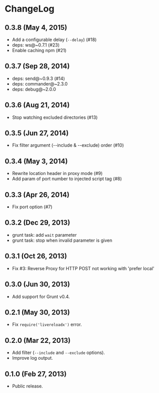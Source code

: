ChangeLog
=========

0.3.8 (May 4, 2015)
--------------------

* Add a configurable delay (`--delay`) (#18)
* deps: ws@~0.7.1 (#23)
* Enable caching npm (#21)


0.3.7 (Sep 28, 2014)
--------------------

* deps: send@~0.9.3 (#14)
* deps: commander@~2.3.0
* deps: debug@~2.0.0


0.3.6 (Aug 21, 2014)
--------------------

* Stop watching excluded directories (#13)


0.3.5 (Jun 27, 2014)
--------------------

* Fix filter argument (--include & --exclude) order (#10)


0.3.4 (May 3, 2014)
--------------------

* Rewrite location header in proxy mode (#9)
* Add param of port number to injected script tag (#8)


0.3.3 (Apr 26, 2014)
--------------------

* Fix port option (#7)


0.3.2 (Dec 29, 2013)
--------------------

* grunt task: add `wait` parameter
* grunt task: stop when invalid parameter is given


0.3.1 (Oct 26, 2013)
--------------------

* Fix #3: Reverse Proxy for HTTP POST not working with 'prefer local'


0.3.0 (Jun 30, 2013)
--------------------

* Add support for Grunt v0.4.


0.2.1 (May 30, 2013)
--------------------

* Fix `require('livereloadx')` error.


0.2.0 (Mar 22, 2013)
--------------------

* Add filter (`--include` and `--exclude` options).
* Improve log output.


0.1.0 (Feb 27, 2013)
--------------------

* Public release.
